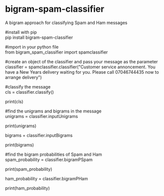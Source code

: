 # bigram-spam-classifier <br />
A bigram approach for classifying Spam and Ham messages

#install with pip <br />
pip install bigram-spam-classifier

#import in your python file <br />
from bigram_spam_classifier import spamclassifier

#create an object of the classifier and pass your message as the parameter <br />
classifier = spamclassifier.classifier("Customer service annoncement. You have a New Years delivery waiting for you. Please call 07046744435 now to arrange delivery")

#classify the message<br />
cls = classifier.classify()

print(cls)

#find the unigrams and bigrams in the message <br />
unigrams = classifier.inputUnigrams

print(unigrams)

bigrams = classifier.inputBigrams

print(bigrams)

#find the bigram probabilities of Spam and Ham <br />
spam_probability = classifier.bigramPSpam

print(spam_probability)

ham_probability = classifier.bigramPHam

print(ham_probability)
